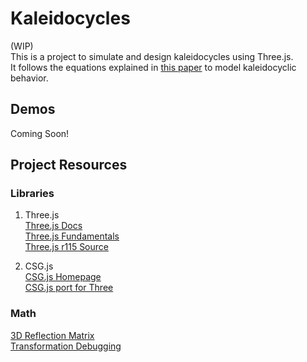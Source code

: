 # Kaleidocycles

(WIP)<br>
This is a project to simulate and design kaleidocycles using Three.js. <br>
It follows the equations explained in [this paper](res/kaleidocycles_theory.pdf) to model 
kaleidocyclic behavior. 

## Demos
Coming Soon!

## Project Resources
### Libraries
1. Three.js <br>
    [Three.js Docs](https://threejs.org) <br>
    [Three.js Fundamentals](https://threejsfundamentals.org) <br>
    [Three.js r115 Source](https://github.com/mrdoob/three.js/releases/tag/r115) <br>

2. CSG.js <br>
    [CSG.js Homepage](https://evanw.github.io/csg.js/) <br>
    [CSG.js port for Three](https://github.com/manthrax/THREE-CSGMesh) <br>
    
### Math
[3D Reflection Matrix](https://en.wikipedia.org/wiki/Transformation_matrix#Reflection_2) <br>
[Transformation Debugging](https://www.desmos.com/calculator/a0a1wpo2ib)


